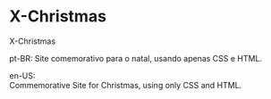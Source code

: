 X-Christmas
===========

X-Christmas

pt-BR:
	Site comemorativo para o natal, usando apenas CSS e HTML.

en-US:	
	Commemorative Site for Christmas, using only CSS and HTML.